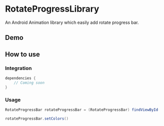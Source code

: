 # RotateProgressLibrary
An Android Animation library which easily add rotate progress bar.

## Demo
## How to use
### Integration
```build.gradle
dependencies {
    // Coming soon
}
```
### Usage
```.java
RotateProgressBar rotateProgressBar = (RotateProgressBar) findViewById(R.id.rotateProgressBar);

rotateProgressBar.setColors()
```
